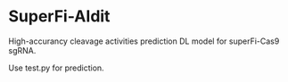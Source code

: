 # SuperFi-AIdit
High-accurancy cleavage activities prediction DL model for superFi-Cas9 sgRNA.

Use test.py for prediction.
